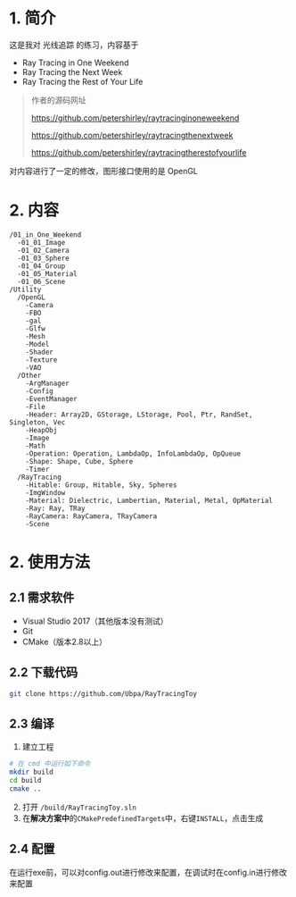 # 1. 简介

这是我对 光线追踪 的练习，内容基于

- Ray Tracing in One Weekend
- Ray Tracing the Next Week
- Ray Tracing the Rest of Your Life

> 作者的源码网址
>
> https://github.com/petershirley/raytracinginoneweekend
>
> https://github.com/petershirley/raytracingthenextweek
>
> https://github.com/petershirley/raytracingtherestofyourlife

对内容进行了一定的修改，图形接口使用的是 OpenGL

# 2. 内容

```
/01_in_One_Weekend
  -01_01_Image
  -01_02_Camera
  -01_03_Sphere
  -01_04_Group
  -01_05_Material
  -01_06_Scene
/Utility
  /OpenGL
    -Camera
    -FBO
    -gal
    -Glfw
    -Mesh
    -Model
    -Shader
    -Texture
    -VAO
  /Other
    -ArgManager
    -Config
    -EventManager
    -File
    -Header: Array2D, GStorage, LStorage, Pool, Ptr, RandSet, Singleton, Vec
    -HeapObj
    -Image
    -Math
    -Operation: Operation, LambdaOp, InfoLambdaOp, OpQueue
    -Shape: Shape, Cube, Sphere
    -Timer
  /RayTracing
    -Hitable: Group, Hitable, Sky, Spheres
    -ImgWindow
    -Material: Dielectric, Lambertian, Material, Metal, OpMaterial
    -Ray: Ray, TRay
    -RayCamera: RayCamera, TRayCamera
    -Scene
```

# 2. 使用方法

## 2.1 需求软件

- Visual Studio 2017（其他版本没有测试）
- Git
- CMake（版本2.8以上）

## 2.2 下载代码

```bash
git clone https://github.com/Ubpa/RayTracingToy
```

## 2.3 编译

1. 建立工程

```bash
# 在 cmd 中运行如下命令
mkdir build
cd build
cmake ..
```

2. 打开 `/build/RayTracingToy.sln`
3. 在**解决方案中**的`CMakePredefinedTargets`中，右键`INSTALL`，点击生成

## 2.4 配置

在运行exe前，可以对config.out进行修改来配置，在调试时在config.in进行修改来配置